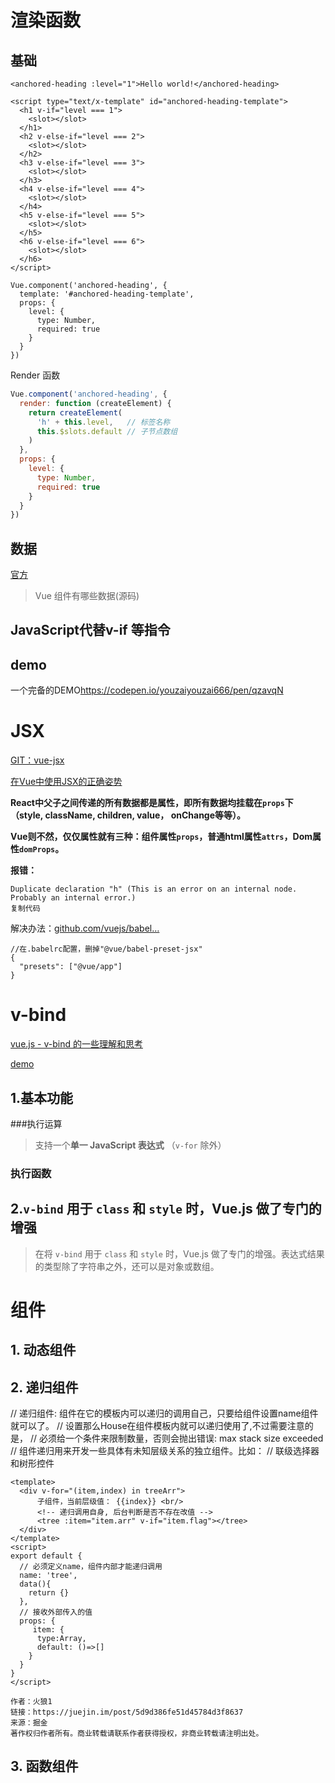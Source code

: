 # 渲染函数

## 基础

```vue
<anchored-heading :level="1">Hello world!</anchored-heading>
```

```vue
<script type="text/x-template" id="anchored-heading-template">
  <h1 v-if="level === 1">
    <slot></slot>
  </h1>
  <h2 v-else-if="level === 2">
    <slot></slot>
  </h2>
  <h3 v-else-if="level === 3">
    <slot></slot>
  </h3>
  <h4 v-else-if="level === 4">
    <slot></slot>
  </h4>
  <h5 v-else-if="level === 5">
    <slot></slot>
  </h5>
  <h6 v-else-if="level === 6">
    <slot></slot>
  </h6>
</script>

Vue.component('anchored-heading', {
  template: '#anchored-heading-template',
  props: {
    level: {
      type: Number,
      required: true
    }
  }
})
```

Render 函数

```javascript
Vue.component('anchored-heading', {
  render: function (createElement) {
    return createElement(
      'h' + this.level,   // 标签名称
      this.$slots.default // 子节点数组
    )
  },
  props: {
    level: {
      type: Number,
      required: true
    }
  }
})
```



## 数据

[官方](https://cn.vuejs.org/v2/guide/render-function.html#%E6%B7%B1%E5%85%A5%E6%95%B0%E6%8D%AE%E5%AF%B9%E8%B1%A1)

> Vue 组件有哪些数据(源码)



## JavaScript代替v-if 等指令





## demo

一个完备的DEMO<https://codepen.io/youzaiyouzai666/pen/qzavqN>





# JSX

[GIT：vue-jsx](<https://github.com/vuejs/jsx#installation>)

[在Vue中使用JSX的正确姿势](<https://zhuanlan.zhihu.com/p/37920151>)

**React中父子之间传递的所有数据都是属性，即所有数据均挂载在`props`下（style, className, children, value， onChange等等）。**

**Vue则不然，仅仅属性就有三种：组件属性`props`，普通html属性`attrs`，Dom属性`domProps`。**



**报错：**

```
Duplicate declaration "h" (This is an error on an internal node. Probably an internal error.)
复制代码
```

解决办法：[github.com/vuejs/babel…](https://github.com/vuejs/babel-plugin-transform-vue-jsx/issues/152)

```
//在.babelrc配置，删掉"@vue/babel-preset-jsx"
{
  "presets": ["@vue/app"]
}
```



# v-bind

[vue.js - v-bind 的一些理解和思考](https://www.jianshu.com/p/98dfa4c6389c)

[demo](https://codepen.io/youzaiyouzai666/pen/agreKd?editors=1010)

## 1.基本功能

###执行运算

> 支持一个**单一 JavaScript 表达式** （`v-for` 除外）



### 执行函数





## 2.`v-bind` 用于 `class` 和 `style` 时，Vue.js 做了专门的增强

> 在将 `v-bind` 用于 `class` 和 `style` 时，Vue.js 做了专门的增强。表达式结果的类型除了字符串之外，还可以是对象或数组。







# 组件

## 1. 动态组件



## 2. 递归组件

// 递归组件: 组件在它的模板内可以递归的调用自己，只要给组件设置name组件就可以了。
// 设置那么House在组件模板内就可以递归使用了,不过需要注意的是，
// 必须给一个条件来限制数量，否则会抛出错误: max stack size exceeded
// 组件递归用来开发一些具体有未知层级关系的独立组件。比如：
// 联级选择器和树形控件 

```vue
<template>
  <div v-for="(item,index) in treeArr">
      子组件，当前层级值： {{index}} <br/>
      <!-- 递归调用自身, 后台判断是否不存在改值 -->
      <tree :item="item.arr" v-if="item.flag"></tree>
  </div>
</template>
<script>
export default {
  // 必须定义name，组件内部才能递归调用
  name: 'tree',
  data(){
    return {}
  },
  // 接收外部传入的值
  props: {
     item: {
      type:Array,
      default: ()=>[]
    }
  }
}
</script>

作者：火狼1
链接：https://juejin.im/post/5d9d386fe51d45784d3f8637
来源：掘金
著作权归作者所有。商业转载请联系作者获得授权，非商业转载请注明出处。
```



## 3. 函数组件


